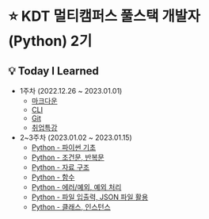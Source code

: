 # ⭐ KDT 멀티캠퍼스 풀스택 개발자(Python) 2기

## 💡 Today I Learned
- 1주차 (2022.12.26 ~ 2023.01.01)
  - [마크다운](./markdown.md)
  - [CLI](./CLI.md)
  - [Git](./git.md)
  - [취업특강](./취업특강.md)
- 2~3주차 (2023.01.02 ~ 2023.01.15)
  - [Python - 파이썬 기초](/Python_1.md)
  - [Python - 조건문, 반복문](/python_2.md)
  - [Python - 자료 구조](python_3.md)
  - [Python - 함수](/python_4.md)
  - [Python - 에러/예외, 예외 처리](/python_5.md)
  - [Python - 파일 입출력, JSON 파일 활용](./python_6.md)
  - [Python - 클래스, 인스턴스](/python_7.md)